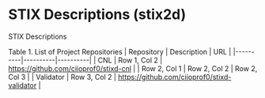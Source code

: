 # STIX Descriptions (stix2d)
STIX Descriptions 

Table 1. List of Project Repositories
| Repository | Description | URL |
|----------|----------|----------|
| CNL | Row 1, Col 2 | https://github.com/ciioprof0/stixd-cnl |
| Row 2, Col 1 | Row 2, Col 2 | Row 2, Col 3 |
| Validator | Row 3, Col 2 | https://github.com/ciioprof0/stixd-validator |
